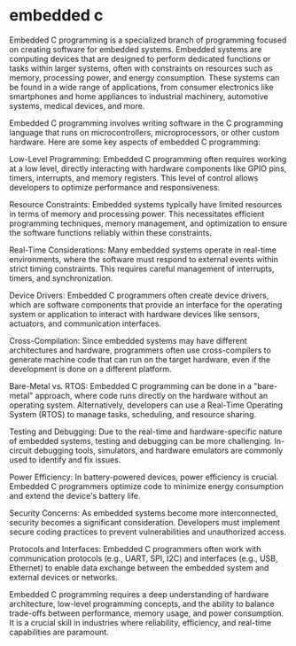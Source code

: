 # embedded c 
Embedded C programming is a specialized branch of programming focused on creating software for embedded systems. Embedded systems are computing devices that are designed to perform dedicated functions or tasks within larger systems, often with constraints on resources such as memory, processing power, and energy consumption. These systems can be found in a wide range of applications, from consumer electronics like smartphones and home appliances to industrial machinery, automotive systems, medical devices, and more.

Embedded C programming involves writing software in the C programming language that runs on microcontrollers, microprocessors, or other custom hardware. Here are some key aspects of embedded C programming:

Low-Level Programming: Embedded C programming often requires working at a low level, directly interacting with hardware components like GPIO pins, timers, interrupts, and memory registers. This level of control allows developers to optimize performance and responsiveness.

Resource Constraints: Embedded systems typically have limited resources in terms of memory and processing power. This necessitates efficient programming techniques, memory management, and optimization to ensure the software functions reliably within these constraints.

Real-Time Considerations: Many embedded systems operate in real-time environments, where the software must respond to external events within strict timing constraints. This requires careful management of interrupts, timers, and synchronization.

Device Drivers: Embedded C programmers often create device drivers, which are software components that provide an interface for the operating system or application to interact with hardware devices like sensors, actuators, and communication interfaces.

Cross-Compilation: Since embedded systems may have different architectures and hardware, programmers often use cross-compilers to generate machine code that can run on the target hardware, even if the development is done on a different platform.

Bare-Metal vs. RTOS: Embedded C programming can be done in a "bare-metal" approach, where code runs directly on the hardware without an operating system. Alternatively, developers can use a Real-Time Operating System (RTOS) to manage tasks, scheduling, and resource sharing.

Testing and Debugging: Due to the real-time and hardware-specific nature of embedded systems, testing and debugging can be more challenging. In-circuit debugging tools, simulators, and hardware emulators are commonly used to identify and fix issues.

Power Efficiency: In battery-powered devices, power efficiency is crucial. Embedded C programmers optimize code to minimize energy consumption and extend the device's battery life.

Security Concerns: As embedded systems become more interconnected, security becomes a significant consideration. Developers must implement secure coding practices to prevent vulnerabilities and unauthorized access.

Protocols and Interfaces: Embedded C programmers often work with communication protocols (e.g., UART, SPI, I2C) and interfaces (e.g., USB, Ethernet) to enable data exchange between the embedded system and external devices or networks.

Embedded C programming requires a deep understanding of hardware architecture, low-level programming concepts, and the ability to balance trade-offs between performance, memory usage, and power consumption. It is a crucial skill in industries where reliability, efficiency, and real-time capabilities are paramount.
